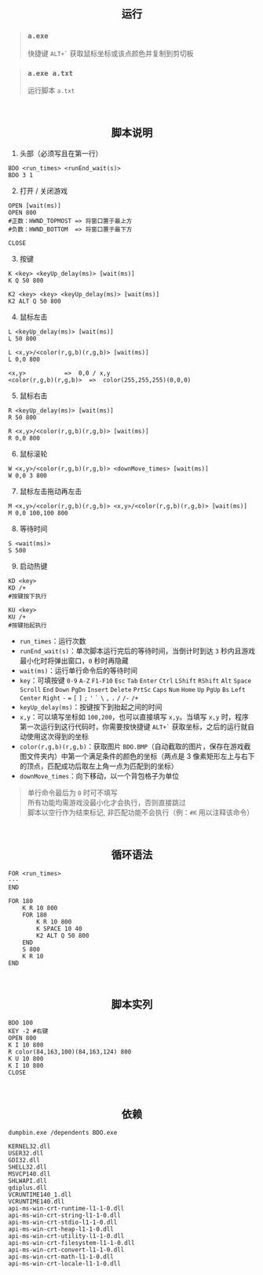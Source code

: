 <h2 align="center">运行</h2>

> ### `a.exe`
>
> 快捷键 `` ALT+` `` 获取鼠标坐标或该点颜色并复制到剪切板

> ### `a.exe a.txt`
>
> 运行脚本 `a.txt`

<br>

<h2 align="center">脚本说明</h2>

1. 头部（必须写且在第一行）

```
BDO <run_times> <runEnd_wait(s)>
BDO 3 1
```

2. 打开 / 关闭游戏

```
OPEN [wait(ms)]
OPEN 800
#正数：HWND_TOPMOST => 将窗口置于最上方
#负数：HWND_BOTTOM  => 将窗口置于最下方

CLOSE
```

3. 按键

```
K <key> <keyUp_delay(ms)> [wait(ms)]
K Q 50 800

K2 <key> <key> <keyUp_delay(ms)> [wait(ms)]
K2 ALT Q 50 800
```

4. 鼠标左击

```
L <keyUp_delay(ms)> [wait(ms)]
L 50 800

L <x,y>/<color(r,g,b)(r,g,b)> [wait(ms)]
L 0,0 800
```

```
<x,y>           =>  0,0 / x,y
<color(r,g,b)(r,g,b)>  =>  color(255,255,255)(0,0,0)
```

5. 鼠标右击

```
R <keyUp_delay(ms)> [wait(ms)]
R 50 800

R <x,y>/<color(r,g,b)(r,g,b)> [wait(ms)]
R 0,0 800
```

6. 鼠标滚轮

```
W <x,y>/<color(r,g,b)(r,g,b)> <downMove_times> [wait(ms)]
W 0,0 3 800
```

7. 鼠标左击拖动再左击

```
M <x,y>/<color(r,g,b)(r,g,b)> <x,y>/<color(r,g,b)(r,g,b)> [wait(ms)]
M 0,0 100,100 800
```

8. 等待时间

```
S <wait(ms)>
S 500
```

9. 启动热键

```
KD <key>
KD /+
#按键按下执行

KU <key>
KU /+
#按键抬起执行
```

-   `run_times`：运行次数
-   `runEnd_wait(s)`：单次脚本运行完后的等待时间，当倒计时到达 `3` 秒内且游戏最小化时将弹出窗口，`0` 秒时再隐藏
-   `wait(ms)`：运行单行命令后的等待时间
-   `key`：可填按键 `0-9` `A-Z` `F1-F10` `Esc` `Tab` `Enter` `Ctrl` `LShift` `RShift` `Alt` `Space` `Scroll` `End` `Down` `PgDn` `Insert` `Delete` `PrtSc` `Caps` `Num` `Home` `Up` `PgUp` `Bs` `Left` `Center` `Right` `-` `=` `[` `]` `;` `'` `` ` `` `\` `,` `.` `/` `/-` `/+`
-   `keyUp_delay(ms)`：按键按下到抬起之间的时间
-   `x,y`：可以填写坐标如 `100,200`，也可以直接填写 `x,y`。当填写 `x,y` 时，程序第一次运行到这行代码时，你需要按快捷键 `` ALT+` `` 获取坐标，之后的运行就自动使用这次得到的坐标
-   `color(r,g,b)(r,g,b)`：获取图片 `BDO.BMP`（自动截取的图片，保存在游戏截图文件夹内）中第一个满足条件的颜色的坐标（两点是 3 像素矩形左上与右下的顶点，匹配成功后取左上角一点为匹配到的坐标）
-   `downMove_times`：向下移动，以一个背包格子为单位

> 单行命令最后为 `0` 时可不填写  
> 所有功能均需游戏没最小化才会执行，否则直接跳过  
> 脚本以空行作为结束标记, 非匹配功能不会执行（例：`#K` 用以注释该命令）

<br>

<h2 align="center">循环语法</h2>

```
FOR <run_times>
···
END
```

```
FOR 180
    K R 10 800
    FOR 180
        K R 10 800
        K SPACE 10 40
        K2 ALT Q 50 800
    END
    S 800
    K R 10
END
```

<br>

<h2 align="center">脚本实列</h2>

```
BDO 100
KEY -2 #右键
OPEN 800
K I 10 800
R color(84,163,100)(84,163,124) 800
K U 10 800
K I 10 800
CLOSE
```

<br>

<h2 align="center">依赖</h2>

```
dumpbin.exe /dependents BDO.exe

KERNEL32.dll
USER32.dll
GDI32.dll
SHELL32.dll
MSVCP140.dll
SHLWAPI.dll
gdiplus.dll
VCRUNTIME140_1.dll
VCRUNTIME140.dll
api-ms-win-crt-runtime-l1-1-0.dll
api-ms-win-crt-string-l1-1-0.dll
api-ms-win-crt-stdio-l1-1-0.dll
api-ms-win-crt-heap-l1-1-0.dll
api-ms-win-crt-utility-l1-1-0.dll
api-ms-win-crt-filesystem-l1-1-0.dll
api-ms-win-crt-convert-l1-1-0.dll
api-ms-win-crt-math-l1-1-0.dll
api-ms-win-crt-locale-l1-1-0.dll
```
